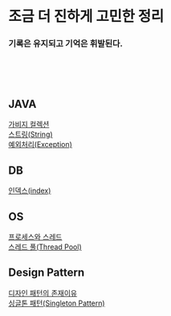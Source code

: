 # 조금 더 진하게 고민한 정리

### 기록은 유지되고 기억은 휘발된다.
<br />
<br />
<br />

## JAVA
[가비지 컬렉션](https://github.com/potatoCompletion/TIL/blob/master/JAVA/%EA%B0%80%EB%B9%84%EC%A7%80%20%EC%BB%AC%EB%A0%89%EC%85%98(GC).md)  
[스트링(String)](https://github.com/potatoCompletion/TIL/blob/master/JAVA/%EC%8A%A4%ED%8A%B8%EB%A7%81(string).md)  
[예외처리(Exception)](https://github.com/potatoCompletion/TIL/blob/master/JAVA/%EC%98%88%EC%99%B8%EC%B2%98%EB%A6%AC(Exception).md)  

## DB
[인덱스(index)](https://github.com/potatoCompletion/TIL/blob/master/DB/DB%20%EC%9D%B8%EB%8D%B1%EC%8A%A4%20%EC%A0%95%EB%A6%AC.md)  

## OS
[프로세스와 스레드](https://github.com/potatoCompletion/TIL/blob/master/OS/프로세스와%20스레드.md)  
[스레드 풀(Thread Pool)](https://github.com/potatoCompletion/TIL/blob/master/OS/%EC%8A%A4%EB%A0%88%EB%93%9C%20%ED%92%80(Thread%20Pool).md)  

## Design Pattern
[디자인 패턴의 존재이유](https://github.com/potatoCompletion/TIL/blob/master/Design%20Pattern/%EB%94%94%EC%9E%90%EC%9D%B8%20%ED%8C%A8%ED%84%B4%EC%9D%98%20%EC%A1%B4%EC%9E%AC%EC%9D%B4%EC%9C%A0.md)  
[싱글톤 패턴(Singleton Pattern)](https://github.com/potatoCompletion/TIL/blob/master/Design%20Pattern/%EC%8B%B1%EA%B8%80%ED%86%A4%20%ED%8C%A8%ED%84%B4(Single%20Pattern).md)  
